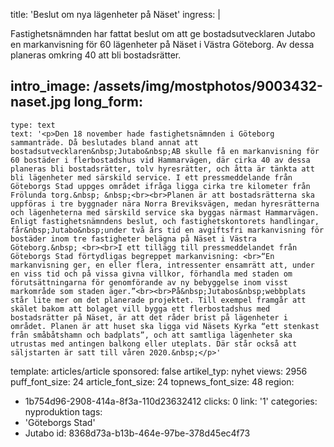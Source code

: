 title: 'Beslut om nya lägenheter på Näset'
ingress: |
  <p>Fastighetsnämnden har fattat beslut om att ge bostadsutvecklaren Jutabo en markanvisning för 60 lägenheter på Näset i Västra Göteborg. Av dessa planeras omkring 40 att bli bostadsrätter.
  </p>
  
intro_image: /assets/img/mostphotos/9003432-naset.jpg
long_form:
  -
    type: text
    text: '<p>Den 18 november hade fastighetsnämnden i Göteborg sammanträde. Då beslutades bland annat att bostadsutvecklaren&nbsp;Jutabo&nbsp;AB skulle få en markanvisning för 60 bostäder i flerbostadshus vid Hammarvägen, där cirka 40 av dessa planeras bli bostadsrätter, tolv hyresrätter, och åtta är tänkta att bli lägenheter med särskild service. I ett pressmeddelande från Göteborgs Stad uppges området ifråga ligga cirka tre kilometer från Frölunda torg.&nbsp; &nbsp;<br><br>Planen är att bostadsrätterna ska uppföras i tre byggnader nära Norra Breviksvägen, medan hyresrätterna och lägenheterna med särskild service ska byggas närmast Hammarvägen. Enligt fastighetsnämndens beslut, och fastighetskontorets handlingar, får&nbsp;Jutabo&nbsp;under två års tid en avgiftsfri markanvisning för bostäder inom tre fastigheter belägna på Näset i Västra Göteborg.&nbsp; <br><br>I ett tillägg till pressmeddelandet från Göteborgs Stad förtydligas begreppet markanvisning: <br>“En markanvisning ger, en eller flera, intressenter ensamrätt att, under en viss tid och på vissa givna villkor, förhandla med staden om förutsättningarna för genomförande av ny bebyggelse inom visst markområde som staden äger.”<br><br>På&nbsp;Jutabos&nbsp;webbplats står lite mer om det planerade projektet. Till exempel framgår att skälet bakom att bolaget vill bygga ett flerbostadshus med bostadsrätter på Näset, är att det råder brist på lägenheter i området. Planen är att huset ska ligga vid Näsets Kyrka “ett stenkast från småbåtshamn och badplats”, och att samtliga lägenheter ska utrustas med antingen balkong eller uteplats. Där står också att säljstarten är satt till våren 2020.&nbsp;</p>'
template: articles/article
sponsored: false
artikel_typ: nyhet
views: 2956
puff_font_size: 24
article_font_size: 24
topnews_font_size: 48
region:
  - 1b754d96-2908-414a-8f3a-110d23632412
clicks: 0
link: '1'
categories: nyproduktion
tags:
  - 'Göteborgs Stad'
  - Jutabo
id: 8368d73a-b13b-464e-97be-378d45ec4f73
